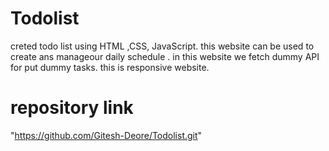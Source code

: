 # Todolist
 creted todo list using HTML ,CSS, JavaScript.
 this website can be used to create ans manageour daily schedule  .
in this website we fetch dummy API for put dummy tasks.
this is responsive website.

# repository link
"https://github.com/Gitesh-Deore/Todolist.git"
